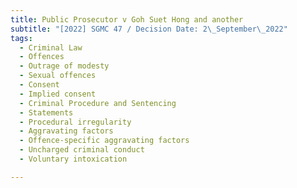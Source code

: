 ```yaml
---
title: Public Prosecutor v Goh Suet Hong and another
subtitle: "[2022] SGMC 47 / Decision Date: 2\_September\_2022"
tags:
  - Criminal Law
  - Offences
  - Outrage of modesty
  - Sexual offences
  - Consent
  - Implied consent
  - Criminal Procedure and Sentencing
  - Statements
  - Procedural irregularity
  - Aggravating factors
  - Offence-specific aggravating factors
  - Uncharged criminal conduct
  - Voluntary intoxication

---
```

